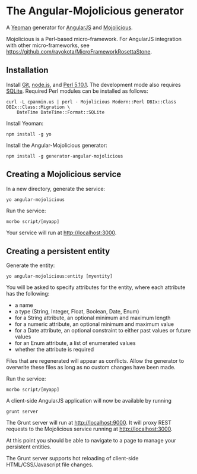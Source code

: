 # The Angular-Mojolicious generator 

A [Yeoman](http://yeoman.io) generator for [AngularJS](http://angularjs.org) and [Mojolicious](http://mojolicio.us/).

Mojolicious is a Perl-based micro-framework.  For AngularJS integration with other micro-frameworks, see https://github.com/rayokota/MicroFrameworkRosettaStone.

## Installation

Install [Git](http://git-scm.com), [node.js](http://nodejs.org), and [Perl 5.10.1](http://www.perl.org/).  The development mode also requires [SQLite](http://www.sqlite.org).  Required Perl modules can be installed as follows:

	curl -L cpanmin.us | perl - Mojolicious Modern::Perl DBIx::Class DBIx::Class::Migration \
		DateTime DateTime::Format::SQLite

Install Yeoman:

    npm install -g yo

Install the Angular-Mojolicious generator:

    npm install -g generator-angular-mojolicious

## Creating a Mojolicious service

In a new directory, generate the service:

    yo angular-mojolicious

Run the service:

    morbo script/[myapp]

Your service will run at [http://localhost:3000](http://localhost:3000).


## Creating a persistent entity

Generate the entity:

    yo angular-mojolicious:entity [myentity]

You will be asked to specify attributes for the entity, where each attribute has the following:

- a name
- a type (String, Integer, Float, Boolean, Date, Enum)
- for a String attribute, an optional minimum and maximum length
- for a numeric attribute, an optional minimum and maximum value
- for a Date attribute, an optional constraint to either past values or future values
- for an Enum attribute, a list of enumerated values
- whether the attribute is required

Files that are regenerated will appear as conflicts.  Allow the generator to overwrite these files as long as no custom changes have been made.

Run the service:

    morbo script/[myapp]
    
A client-side AngularJS application will now be available by running

	grunt server
	
The Grunt server will run at [http://localhost:9000](http://localhost:9000).  It will proxy REST requests to the Mojolicious service running at [http://localhost:3000](http://localhost:3000).

At this point you should be able to navigate to a page to manage your persistent entities.  

The Grunt server supports hot reloading of client-side HTML/CSS/Javascript file changes.

